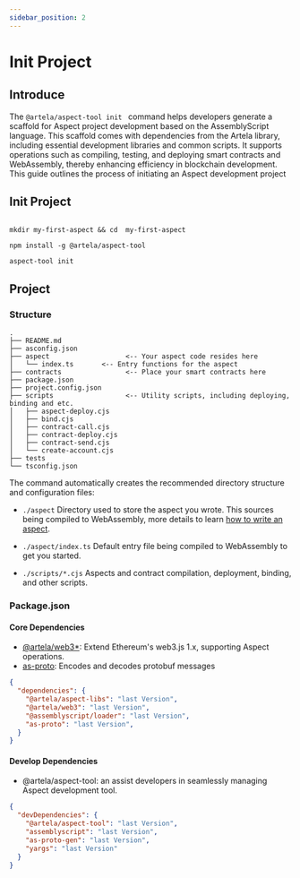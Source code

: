 ```yaml
---
sidebar_position: 2
---
```


# Init Project

## Introduce

The `@artela/aspect-tool init ` command helps developers generate a scaffold for Aspect project development based on the
AssemblyScript language. This scaffold comes with dependencies from the Artela library, including essential development
libraries and common scripts. It supports operations such as compiling, testing, and deploying smart contracts and
WebAssembly, thereby enhancing efficiency in blockchain development.  
This guide outlines the process of initiating an Aspect development project


## Init Project

```shell

mkdir my-first-aspect && cd  my-first-aspect

npm install -g @artela/aspect-tool

aspect-tool init
```

## Project 

### Structure

```shell
.
├── README.md
├── asconfig.json
├── aspect                   <-- Your aspect code resides here
│   └── index.ts       <-- Entry functions for the aspect
├── contracts                <-- Place your smart contracts here
├── package.json
├── project.config.json
├── scripts                  <-- Utility scripts, including deploying, binding and etc.
│   ├── aspect-deploy.cjs
│   ├── bind.cjs
│   ├── contract-call.cjs
│   ├── contract-deploy.cjs
│   ├── contract-send.cjs
│   └── create-account.cjs
├── tests
└── tsconfig.json

```

The command automatically creates the recommended directory structure and configuration files:

* `./aspect`  Directory used to store the aspect you wrote. This sources being compiled to WebAssembly, more details to learn [how to write an aspect](/develop/reference/aspect-lib/aspect-structure).

* `./aspect/index.ts` Default entry file being compiled to WebAssembly to get you started.

* `./scripts/*.cjs` Aspects and contract compilation, deployment, binding, and other scripts.

### Package.json

#### Core Dependencies

* [@artela/web3*](/develop/client/artela-web3.js): Extend Ethereum's web3.js 1.x, supporting Aspect operations.
* [as-proto](https://github.com/piotr-oles/as-proto): Encodes and decodes protobuf messages

```json
{
  "dependencies": {
    "@artela/aspect-libs": "last Version",
    "@artela/web3": "last Version",
    "@assemblyscript/loader": "last Version",
    "as-proto": "last Version",
  }
}
```

#### Develop Dependencies

* @artela/aspect-tool: an assist developers in seamlessly managing Aspect development tool.

```json
{
  "devDependencies": {
    "@artela/aspect-tool": "last Version",
    "assemblyscript": "last Version",
    "as-proto-gen": "last Version",
    "yargs": "last Version"
  }
}
```
